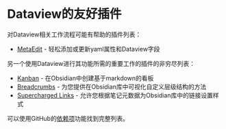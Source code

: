 # Dataview的友好插件

对Dataview相关工作流程可能有帮助的插件列表：

 - [MetaEdit](https://github.com/chhoumann/MetaEdit) - 轻松添加或更新yaml属性和Dataview字段

另一个使用Dataview进行其功能所需的重要工作的插件的非穷尽列表：

 - [Kanban](https://github.com/mgmeyers/obsidian-kanban) - 在Obsidian中创建基于markdown的看板
 - [Breadcrumbs](http://publish.obsidian.md/breadcrumbs-docs) - 为您提供在Obsidian库中可视化自定义层级结构的方法
 - [Supercharged Links](https://github.com/mdelobelle/obsidian_supercharged_links) - 允许您根据笔记元数据为Obsidian库中的链接设置样式

可以使用GitHub的[依赖项](https://github.com/blacksmithgu/obsidian-dataview/network/dependents)功能找到完整列表。
